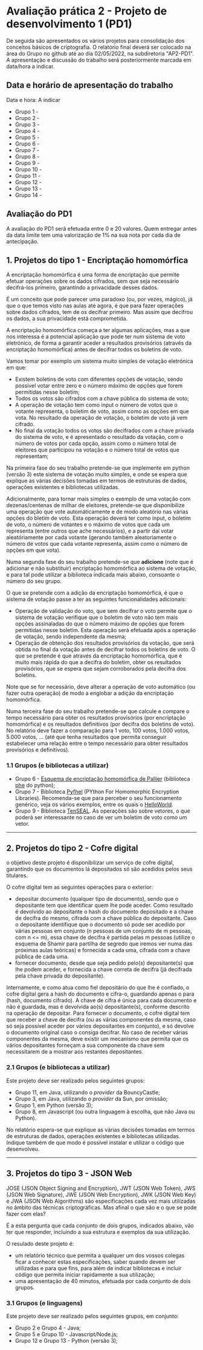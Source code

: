 # Avaliação prática 2 - Projeto de desenvolvimento 1 (PD1)


De seguida são apresentados os vários projetos para consolidação dos conceitos básicos de criptografia. O relatório final deverá ser colocado na área do Grupo no github até ao dia 02/05/2022, na subdiretoria "AP2-PD1".
A apresentação e discussão do trabalho será posteriormente marcada em data/hora a indicar.

## Data e horário de apresentação do trabalho

Data e hora: A indicar

+ Grupo 1 - 
+ Grupo 2 - 
+ Grupo 3 - 
+ Grupo 4 - 
+ Grupo 5 - 
+ Grupo 6 - 
+ Grupo 7 - 
+ Grupo 8 - 
+ Grupo 9 - 
+ Grupo 10 - 
+ Grupo 11 - 
+ Grupo 12 - 
+ Grupo 13 - 
+ Grupo 14 - 


## Avaliação do PD1

A avaliação do PD1 será efetuada entre 0 e 20 valores. Quem entregar antes da data limite tem uma valorização de 1% na sua nota por cada dia de antecipação.


## 1. Projetos do tipo 1 - Encriptação homomórfica

A encriptação homomórfica é uma forma de encriptação que permite efetuar operações sobre os dados cifrados, sem que seja necessário decifrá-los primeiro, garantindo a privacidade desses dados. 

É um conceito que pode parecer uma paradoxo (ou, por vezes, mágico), já que o que temos visto nas aulas até agora, é que para fazer operações sobre dados cifrados, tem de os decifrar primeiro. Mas assim que decifrou os dados, a sua privacidade está comprometida.

A encriptação homomórfica começa a ter algumas aplicações, mas a que nos interessa é a potencial aplicação que pode ter num sistema de voto eletrónico, de forma a garantir aceder a resultados provisórios (através da encriptação homomórfica) antes de decifrar todos os boletins de voto.

Vamos tomar por exemplo um sistema muito simples de votação eletrónica em que:

+ Existem boletins de voto com diferentes opções de votação, sendo possível votar entre zero e o número máximo de opções que forem permitidas nesse boletim;
+ Todos os votos são cifrados com a chave pública do sistema de voto;
+ A operação de votação tem como input o número de votos que o votante representa, o boletim de voto, assim como as opções em que vota. No resultado da operação de votação, o boletim de voto já vem cifrado.
+ No final da votação todos os votos são decifrados com a chave privada do sistema de voto, e é apresentado o resultado da votação, com o número de votos por cada opção, assim como o número total de eleitores que participou na votação e o número total de votos que representam;

Na primeira fase do seu trabalho pretende-se que implemente em python (versão 3) este sistema de votação muito simples, e onde se espera que explique as várias decisões tomadas em termos de estruturas de dados, operações existentes e bibliotecas utilizadas.

Adicionalmente, para tornar mais simples o exemplo de uma votação com dezenas/centenas de milhar de eleitores, pretende-se que disponibilize uma operação que vote automáticamente e de modo aleatório nas várias opções do bletim de voto. Esta operação deverá ter como input, o boletim de voto, o número de votantes e o máximo de votos que cada um representa (entre outros que ache necessários), e a partir daí votar aleatóriamente por cada votante (gerando também aleatoriamente o número de votos que cada votante representa, assim como o número de opções em que vota).

Numa segunda fase do seu trabalho pretende-se que **adicione** (note que é adicionar e não substituir) encriptação homomórfica ao sistema de votação, e para tal pode utilizar a biblioteca indicada mais abaixo, consoante o número do seu grupo.

O que se pretende com a adição da encriptação homomórfica, é que o sistema de votação passe a ter as seguintes funcionalidades adicionais:

+ Operação de validação do voto, que sem decifrar o voto permite que o sistema de votação verifique que o boletim de voto não tem mais opções assinaladas do que o número máximo de opções que forem permitidas nesse boletim. Esta operação será efetuada após a operação de votação, sendo independente da mesma;
+ Operação de obtenção dos resultados provisórios da votação, que será obtida no final da votação antes de decifrar todos os boletins de voto. O que se pretende é que através da encriptação homomórfica, que é muito mais rápida do que a decifra do boletim, obter os resultados provisórios, que se espera que sejam corroborados pela decifra dos boletins.

Note que se for necessário, deve alterar a operação de voto automático (ou fazer outra operação) de modo a englobar a adição da encriptação homomórfica.

Numa terceira fase do seu trabalho pretende-se que calcule e compare o tempo necessário para obter os resultados provisórios (por encriptação homomórfica) e os resultados definitivos (por decifra dos boletins de voto). No relatório deve fazer a comparação para 1 voto, 100 votos, 1.000 votos, 5.000 votos, ... (até que tenha resultados que permita conseguir estabelecer uma relação entre o tempo necessário para obter resultados provisórios e definitivos).

### 1.1 Grupos (e bibliotecas a utilizar)

+ Grupo 6 - [Esquema de encriptação homomórfica de Pallier](https://en.wikipedia.org/wiki/Paillier_cryptosystem) (biblioteca [phe](https://coderzcolumn.com/tutorials/python/paillier-homomorphic-encryption-phe) do python);
+ Grupo 7 - Biblioteca [Pyfhel](https://github.com/ibarrond/Pyfhel) (PYthon For Homomorphic Encryption Libraries). Recomenda-se que para perceber o seu funcionamento genérico, veja os vários exemplos, entre os quais o [HelloWorld](https://github.com/ibarrond/Pyfhel/blob/master/examples/Demo_HelloWorld.py).
+ Grupo 9 - Biblioteca [TenSEAL](https://github.com/OpenMined/TenSEAL). As operações são sobre vetores, o que poderá ser interessante no caso de ver um boletim de voto como um vetor.

-----

## 2. Projetos do tipo 2 - Cofre digital

o objetivo deste projeto é disponibilizar um serviço de cofre digital, garantindo que os documentos lá depositados só são acedidos pelos seus titulares.

O cofre digital tem as seguintes operações para o exterior:

+ depositar documento (qualquer tipo de documento), sendo que o depositante tem que identificar quem lhe pode aceder. Como resultado é devolvido ao depositante o hash do documento depositado e a chave de decifra do mesmo, cifrada com a chave pública do depositante. Caso o depositante identifique que o documento só pode ser acedido por várias pessoas em conjunto (n pessoas de um conjunto de m pessoas, com n <= m), essa chave de decifra é partida pelas m pessoas (utilize o esquema de Shamir para partilha de segredo que iremos ver numa das próximas aulas teóricas) e fornecida a cada uma, cifrada com a chave pública de cada uma.
+ fornecer documento, desde que seja pedido pelo(s) depositante(s) que lhe podem aceder, e fornecida a chave correta de decifra (já decifrada pela chave privada do depositante).

Internamente, e como atua como fiel depositário do que lhe é confiado, o cofre digital gera a hash do documento e cifra-o, guardando apenas o para (hash, documento cifrado). A chave de cifra é única para cada documento e não é guardada, mas é devolvida ao(s) depositante(s), conforme descrito na operação de depositar.
Para fornecer o documento, o cofre digital tem que receber a chave de decifra (ou as várias componentes da mesma, caso só seja possível aceder por vários depositantes em conjunto), e só devolve o documento original caso o consiga decifrar. No caso de receber várias componentes da mesma, deve existir um mecanismo que permita que os vários depositantes forneçam a sua componente da chave sem necessitarem de a mostrar aos restantes depositantes.

### 2.1 Grupos (e bibliotecas a utilizar)

Este projeto deve ser realizado pelos seguintes grupos:

+ Grupo 11, em Java, utilizando o _provider_ da BouncyCastle;
+ Grupo 3, em Java, utilizando o _provider_ da Sun, por omissão;
+ Grupo 1, em Python (versão 3);
+ Grupo 8, em Javascript (ou outra linguagem à escolha, que não Java ou Python).

No relatório espera-se que explique as várias decisões tomadas em termos de estruturas de dados, operações existentes e bibliotecas utilizadas. Indique também de que modo é possível instalar e utilizar o código que desenvolveu.



-----

## 3. Projetos do tipo 3 - JSON Web

JOSE (JSON Object Signing and Encryption), JWT (JSON Web Token), JWS (JSON Web Signature), JWE (JSON Web Encryption), JWK (JSON Web Key) e JWA (JSON Web Algorithms) são especificações cada vez mais utilizadas no âmbito das técnicas criptográficas. Mas afinal o que são e o que se pode fazer com elas?

É a esta pergunta que cada conjunto de dois grupos, indicados abaixo, vão ter que responder, incluindo a sua estrutura e exemplos da sua utilização. 

O resulado deste projeto é:

+ um relatório técnico que permita a qualquer um dos vossos colegas ficar a conhecer estas especificações, saber quando devem ser utilizadas e para que fins, para além de indicar bibliotecas e incluir código que permita iniciar rapidamente a sua utilização;
+ uma apresentação de 40 minutos, efetuada por cada conjunto de dois grupos.

### 3.1 Grupos (e linguagens)

Este projeto deve ser realizado pelos seguintes grupos, em conjunto:

+ Grupo 2 e Grupo 4 - Java;
+ Grupo 5 e Grupo 10 - Javascript/Node.js;
+ Grupo 12 e Grupo 13 - Python (versão 3);
 
